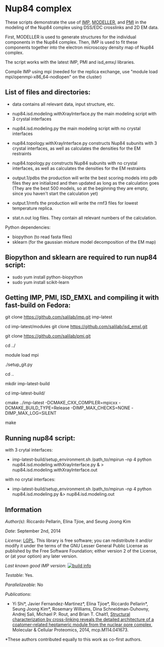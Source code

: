 # Nup84 complex

These scripts demonstrate the use of [IMP](http://salilab.org/imp), [MODELLER](http://salilab.org/modeller), and [PMI](https://github.com/salilab/pmi) in the modeling of the Nup84 complex using DSS/EDC crosslinks and 2D EM data.

First, MODELLER is used to generate
structures for the individual components in the Nup84 complex. Then, IMP
is used to fit these components together into the electron microscopy density
map of Nup84 complex.

The script works with the latest IMP, PMI and isd_emx¡l libraries.

Compile IMP using mpi (needed for the replica exchange, use "module load mpi/openmpi-x86_64-nodlopen" on the cluster)

## List of files and directories:

- data		                         contains all relevant data, input structure, etc.

- nup84.isd.modeling.withXrayInterface.py  the main modeling script with 3 crystal interfaces

- nup84.isd.modeling.py                    the main modeling script with no crystal interfaces

- nup84.topology.withXrayInterface.py      constructs Nup84 subunits with 3 crystal interfaces, as well as calculates the densities for the EM restraints

- nup84.topology.py                        constructs Nup84 subunits with no crystal interfaces, as well as calculates the densities for the EM restraints

- output.1/pdbs    the production will write the best scoring models into pdb files they are initialized and then updated as long as the calculation goes
                 (They are the best 500 models, so at the beginning they are empty, since you haven't start the calculation yet)

- output.1/rmfs    the production will write the rmf3 files for lowest temperature replica.
			
- stat.n.out	 log files. They contain all relevant numbers of the calculation.

Python dependencies:
- biopython 		(to read fasta files)
- sklearn   		(for the gaussian mixture model decomposition of the EM map)

## Biopython and sklearn are required to run nup84 script:
- sudo yum install python-biopython
- sudo yum install scikit-learn

## Getting IMP, PMI, ISD_EMXL and compiling it with fast-build on Fedora:
git clone https://github.com/salilab/imp.git imp-latest

cd imp-latest/modules
git clone https://github.com/salilab/isd_emxl.git

git clone https://github.com/salilab/pmi.git

cd ../

module load mpi

./setup_git.py

cd ..

mkdir imp-latest-build

cd imp-latest-build/

cmake ../imp-latest -DCMAKE_CXX_COMPILER=mpicxx -DCMAKE_BUILD_TYPE=Release -DIMP_MAX_CHECKS=NONE -DIMP_MAX_LOG=SILENT

make

## Running nup84 script:
with 3 crytal interfaces:
- imp-latest-build/setup_environment.sh /path_to/mpirun -np 4 python nup84.isd.modeling.withXrayInterface.py & > nup84.isd.modeling.withXrayInterface.out

with no crytal interfaces:
- imp-latest-build/setup_environment.sh /path_to/mpirun -np 4 python nup84.isd.modeling.py &> nup84.isd.modeling.out

## Information

_Author(s)_: Riccardo Pellarin, Elina Tjioe, and Seung Joong Kim

_Date_: September 2nd, 2014

_License_: [LGPL](http://www.gnu.org/licenses/old-licenses/lgpl-2.1.html).
This library is free software; you can redistribute it and/or
modify it under the terms of the GNU Lesser General Public
License as published by the Free Software Foundation; either
version 2 of the License, or (at your option) any later version.

_Last known good IMP version_: [![build info](https://salilab.org/imp/systems/?sysstat=1)](http://salilab.org/imp/systems/)

_Testable_: Yes.

_Parallelizeable_: No

_Publications_:
 - Yi Shi*, Javier Fernandez-Martinez*, Elina Tjioe*, Riccardo Pellarin*, Seung Joong Kim*, Rosemary Williams, Dina Schneidman-Duhovny, Andrej Sali, Michael P. Rout, and Brian T. Chait1, [Structural characterization by cross-linking reveals the detailed architecture of a coatomer-related heptameric module from the nuclear pore complex](http://mcponline.org/content/early/2014/08/26/mcp.M114.041673), Molecular & Cellular Proteomics, 2014, mcp.M114.041673.

 *These authors contributed equally to this work as co-first authors.
